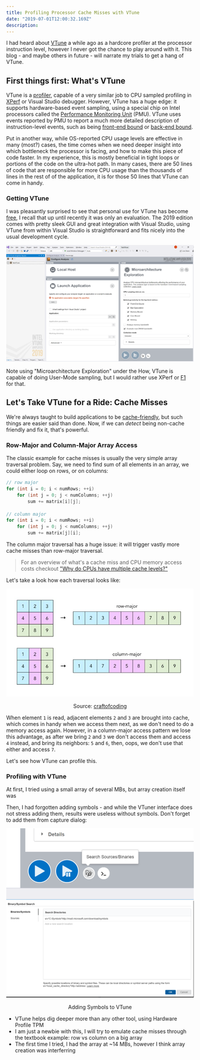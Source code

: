 ```yaml
---
title: Profiling Processor Cache Misses with VTune
date: "2019-07-01T12:00:32.169Z"
description: 
---
```


I had heard about [VTune](https://software.intel.com/en-us/vtune) a while ago as a hardcore profiler at the processor instruction level, however I never got the chance to play around with it. This blog - and maybe others in future - will narrate my trials to get a hang of VTune.

## First things first: What's VTune

VTune is a [profiler](https://en.wikipedia.org/wiki/Profiling_(computer_programming)), capable of a very similar job to CPU sampled profiling in [XPerf](https://mahdytech.com/2019/01/13/curious-case-999-latency-hike/#f1-profile0) or Visual Studio debugger. However, VTune has a huge edge: it supports hardware-based event sampling, using a special chip on Intel processors called the [Performance Monitoring Unit](https://software.intel.com/en-us/articles/intel-performance-counter-monitor) (PMU). VTune uses events reported by PMU to report a much more detailed description of instruction-level events, such as being [front-end bound](https://software.intel.com/en-us/vtune-amplifier-help-front-end-bound) or [back-end bound](https://software.intel.com/en-us/vtune-amplifier-help-back-end-bound).

Put in another way, while OS-reported CPU usage levels are effective in many (most?) cases, the time comes when we need deeper insight into which bottleneck the processor is facing, and how to make this piece of code faster. In my experience, this is mostly beneficial in tight loops or portions of the code on the ultra-hot path. In many cases, there are 50 lines of code that are responsible for more CPU usage than the thousands of lines in the rest of of the application, it is for those 50 lines that VTune can come in handy.

### Getting VTune

I was pleasantly surprised to see that personal use for VTune has become [free](https://software.intel.com/en-us/vtune/choose-download#standalone), I recall that up until recently it was only an evaluation. The 2019 edition comes with pretty sleek GUI and great integration with Visual Studio, using VTune from within Visual Studio is straightforward and fits nicely into the usual development cycle.

![VTune inside Visual Studio](./vtune_inside_vs.PNG)

Note using "Microarchitecture Exploration" under the How, VTune is capable of doing User-Mode sampling, but I would rather use XPerf or [F1](https://docs.microsoft.com/en-us/visualstudio/profiling/how-to-install-the-stand-alone-profiler?view=vs-2019) for that.

## Let's Take VTune for a Ride: Cache Misses

We're always taught to build applications to be [cache-friendly](https://www.youtube.com/watch?v=WDIkqP4JbkE&feature=youtu.be), but such things are easier said than done. Now, if we can *detect* being non-cache friendly and fix it, that's powerful.

### Row-Major and Column-Major Array Access

The classic example for cache misses is usually the very simple array traversal problem. Say, we need to find sum of all elements in an array, we could either loop on rows, or on columns:

``` cpp
// row major
for (int i = 0; i < numRows; ++i)
    for (int j = 0; j < numColumns; ++j)
        sum += matrix[i][j];

// column major
for (int i = 0; i < numRows; ++i)
    for (int j = 0; j < numColumns; ++j)
        sum += matrix[j][i];
```

The column major traversal has a huge issue: it will trigger vastly more cache misses than row-major traversal.

> For an overview of what's a cache miss and CPU memory access costs checkout ["Why do CPUs have multiple cache levels?"](https://fgiesen.wordpress.com/2016/08/07/why-do-cpus-have-multiple-cache-levels/)

Let's take a look how each traversal looks like:

![Traversal](./rowcolumnarrays.jpg)
<center>Source: <a href=https://craftofcoding.wordpress.com/2017/02/03/column-major-vs-row-major-arrays-does-it-matter/>craftofcoding</a></center>

When element `1` is read, adjacent elements `2` and `3` are brought into cache, which comes in handy when we access them next, as we don't need to do a memory access again. However, in a column-major access pattern we lose this advantage, as after we bring `2` and `3` we don't access them and access `4` instead, and bring its neighbors: `5` and `6`, then, oops, we don't use that either and access `7`.

Let's see how VTune can profile this.

### Profiling with VTune

At first, I tried using a small array of several MBs, but array creation itself was 

Then, I had forgotten adding symbols - and while the VTuner interface does not stress adding them, results were useless without symbols. Don't forget to add them from capture dialog:

![Adding Symbols](./symbols_1.PNG)
![Adding Symbols](./symbols_2.PNG)
<center>Adding Symbols to VTune</center>

- VTune helps dig deeper more than any other tool, using Hardware Profile TPM 
- I am just a newbie with this, I will try to emulate cache misses through the textbook example: row vs column on a big array
- The first time I tried, I had the array at ~14 MBs, however I think array creation was interferring 